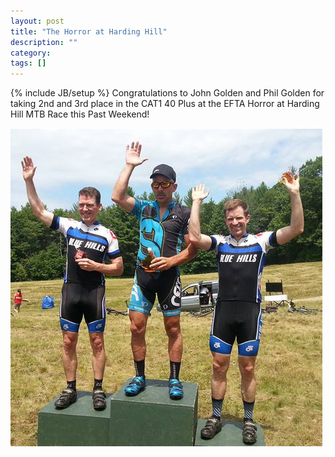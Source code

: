 ```yaml
---
layout: post
title: "The Horror at Harding Hill"
description: ""
category: 
tags: []
---
```

{% include JB/setup %}
Congratulations to John Golden and Phil Golden for taking 2nd and 3rd place in the CAT1 40 Plus at the EFTA Horror at Harding Hill MTB Race this Past Weekend!
<p><a href="/images/blog/goldens.jpg"><img class="alignnone size-full wp-image-684" alt="Best Buddies" src="/images/blog/goldens.jpg" /></a></p>